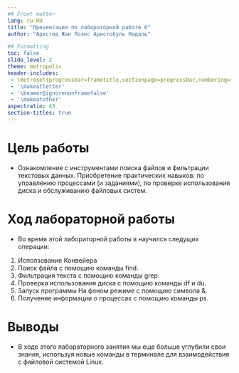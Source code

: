 ```yaml
---
## Front matter
lang: ru-RU
title: "Презентация по лабораторной работе 6"
author: "Аристид Жан Лоэнс Аристобуль Надаль"

## Formatting
toc: false
slide_level: 2
theme: metropolis
header-includes: 
 - \metroset{progressbar=frametitle,sectionpage=progressbar,numbering=fraction}
 - '\makeatletter'
 - '\beamer@ignorenonframefalse'
 - '\makeatother'
aspectratio: 43
section-titles: true
---
```


# Цель работы

- Ознакомление с инструментами поиска файлов и фильтрации текстовых данных. Приобретение практических навыков: по управлению процессами (и заданиями), по проверке использования диска и обслуживанию файловых систем.

# Ход лабораторной работы
- Во время этой лабораторной работы я научился следущих операции:
1. Исползование Конвейера
1. Поиск файла с помощию команды find.
1. Фильтрация текста с помощию команды grep.
1. Проверка использования диска с помощию команды df и du.
1. Запуск программы На фоном режиме с помощию символа &.
1. Получение информации о процессах с помощию команды ps.

# Выводы

- В ходе этого лабораторного занятия мы еще больше углубили свои знания, используя новые команды в терминале для взаимодействия с файловой системой Linux.